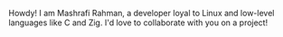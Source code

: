 Howdy! I am Mashrafi Rahman, a developer loyal to Linux and low-level languages like C and Zig. I'd love to collaborate with you on a project!

